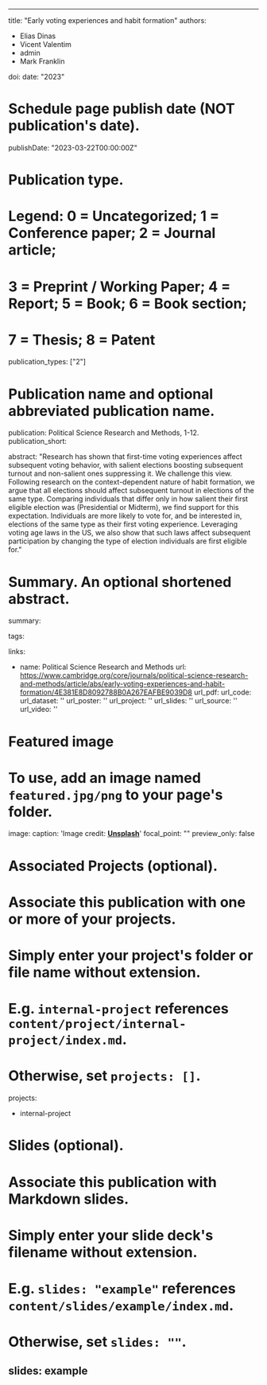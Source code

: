 
---
title: "Early voting experiences and habit formation"
authors:
- Elias Dinas
- Vicent Valentim
- admin
- Mark Franklin

doi:
date: "2023"
 
# Schedule page publish date (NOT publication's date).
publishDate: "2023-03-22T00:00:00Z"

# Publication type.
# Legend: 0 = Uncategorized; 1 = Conference paper; 2 = Journal article;
# 3 = Preprint / Working Paper; 4 = Report; 5 = Book; 6 = Book section;
# 7 = Thesis; 8 = Patent
publication_types: ["2"]

# Publication name and optional abbreviated publication name.
publication: Political Science Research and Methods, 1-12.
publication_short: 

abstract: "Research has shown that first-time voting experiences affect subsequent voting behavior, with salient elections boosting subsequent turnout and non-salient ones suppressing it. We challenge this view. Following research on the context-dependent nature of habit formation, we argue that all elections should affect subsequent turnout in elections of the same type. Comparing individuals that differ only in how salient their first eligible election was (Presidential or Midterm), we find support for this expectation. Individuals are more likely to vote for, and be interested in, elections of the same type as their first voting experience. Leveraging voting age laws in the US, we also show that such laws affect subsequent participation by changing the type of election individuals are first eligible for."

# Summary. An optional shortened abstract.
summary: 

tags:

links:
- name: Political Science Research and Methods
  url: https://www.cambridge.org/core/journals/political-science-research-and-methods/article/abs/early-voting-experiences-and-habit-formation/4E381E8D8092788B0A267EAFBE9039D8
url_pdf: 
url_code: 
url_dataset: ''
url_poster: ''
url_project: ''
url_slides: ''
url_source: ''
url_video: ''

# Featured image
# To use, add an image named `featured.jpg/png` to your page's folder. 
image:
  caption: 'Image credit: [**Unsplash**](https://unsplash.com/photos/pLCdAaMFLTE)'
  focal_point: ""
  preview_only: false

# Associated Projects (optional).
#   Associate this publication with one or more of your projects.
#   Simply enter your project's folder or file name without extension.
#   E.g. `internal-project` references `content/project/internal-project/index.md`.
#   Otherwise, set `projects: []`.
projects:
- internal-project

# Slides (optional).
#   Associate this publication with Markdown slides.
#   Simply enter your slide deck's filename without extension.
#   E.g. `slides: "example"` references `content/slides/example/index.md`.
#   Otherwise, set `slides: ""`.
slides: example
---
